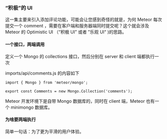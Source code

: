 ### “积极”的 UI

这一集主要来引入添加评论功能，可能会让您感到奇怪的就是，为何 Meteor 每次提交一个 comment ，需要在客户端和服务器端同时提交呢？这个就会涉及 Meteor 的 Optimistic UI （“积极 UI” 或者 ”乐观 UI“ )的思路。

#### 一个接口，两端调用

定义一个 Mongo 的 collections 接口，然后分别在 server 和 client 端都执行一次

imports/api/comments.js 的内容如下

```
import { Mongo } from 'meteor/mongo';

export const Comments = new Mongo.Collection('comments');

```
Meteor 开发环境下是自带 Mongo 数据库的，同时在 client 端，Meteor 也有一个 minimongo 数据库。

#### 为啥要两端执行

简单一句话：为了更为平滑的用户体验。

